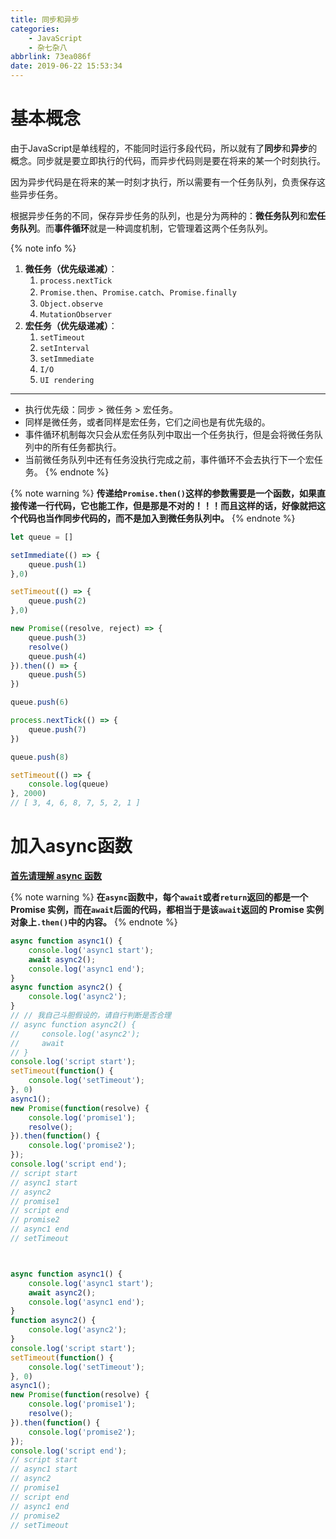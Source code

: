 ```yaml
---
title: 同步和异步
categories:
    - JavaScript
    - 杂七杂八
abbrlink: 73ea086f
date: 2019-06-22 15:53:34
---
```


# 基本概念

由于JavaScript是单线程的，不能同时运行多段代码，所以就有了**同步**和**异步**的概念。同步就是要立即执行的代码，而异步代码则是要在将来的某一个时刻执行。

因为异步代码是在将来的某一时刻才执行，所以需要有一个任务队列，负责保存这些异步任务。

根据异步任务的不同，保存异步任务的队列，也是分为两种的：**微任务队列**和**宏任务队列**。而**事件循环**就是一种调度机制，它管理着这两个任务队列。

{% note info %}
1. **微任务（优先级递减）**：
    1. `process.nextTick`
    2. `Promise.then`、`Promise.catch`、`Promise.finally`
    3. `Object.observe`
    4. `MutationObserver`
2. **宏任务（优先级递减）**：
    1. `setTimeout`
    2. `setInterval`
    3. `setImmediate`
    4. `I/O`
    5. `UI rendering`

---
- 执行优先级：同步 > 微任务 > 宏任务。
- 同样是微任务，或者同样是宏任务，它们之间也是有优先级的。
- 事件循环机制每次只会从宏任务队列中取出一个任务执行，但是会将微任务队列中的所有任务都执行。
- 当前微任务队列中还有任务没执行完成之前，事件循环不会去执行下一个宏任务。
{% endnote %}

{% note warning %}
**传递给`Promise.then()`这样的参数需要是一个函数，如果直接传递一行代码，它也能工作，但是那是不对的！！！而且这样的话，好像就把这个代码也当作同步代码的，而不是加入到微任务队列中。**
{% endnote %}

```js
let queue = []

setImmediate(() => {
    queue.push(1)
},0)

setTimeout(() => {
    queue.push(2)
},0)

new Promise((resolve, reject) => {
    queue.push(3)
    resolve()
    queue.push(4)
}).then(() => {
    queue.push(5)
})

queue.push(6)

process.nextTick(() => {
    queue.push(7)
})

queue.push(8)

setTimeout(() => {
    console.log(queue)
}, 2000)
// [ 3, 4, 6, 8, 7, 5, 2, 1 ]
```

# 加入async函数

[**首先请理解 async 函数**](https://aadonkeyz.com/posts/ca9ee217/)

{% note warning %}
**在`async`函数中，每个`await`或者`return`返回的都是一个 Promise 实例，而在`await`后面的代码，都相当于是该`await`返回的 Promise 实例对象上`.then()`中的内容。**
{% endnote %}

```js
async function async1() {
    console.log('async1 start');
    await async2();
    console.log('async1 end');
}
async function async2() {
    console.log('async2');
}
// // 我自己斗胆假设的，请自行判断是否合理
// async function async2() {
//     console.log('async2');
//     await
// }
console.log('script start');
setTimeout(function() {
    console.log('setTimeout');
}, 0)
async1();
new Promise(function(resolve) {
    console.log('promise1');
    resolve();
}).then(function() {
    console.log('promise2');
});
console.log('script end');
// script start
// async1 start
// async2
// promise1
// script end
// promise2
// async1 end
// setTimeout



async function async1() {
    console.log('async1 start');
    await async2();
    console.log('async1 end');
}
function async2() {
    console.log('async2');
}
console.log('script start');
setTimeout(function() {
    console.log('setTimeout');
}, 0)
async1();
new Promise(function(resolve) {
    console.log('promise1');
    resolve();
}).then(function() {
    console.log('promise2');
});
console.log('script end');
// script start
// async1 start
// async2
// promise1
// script end
// async1 end
// promise2
// setTimeout
```
